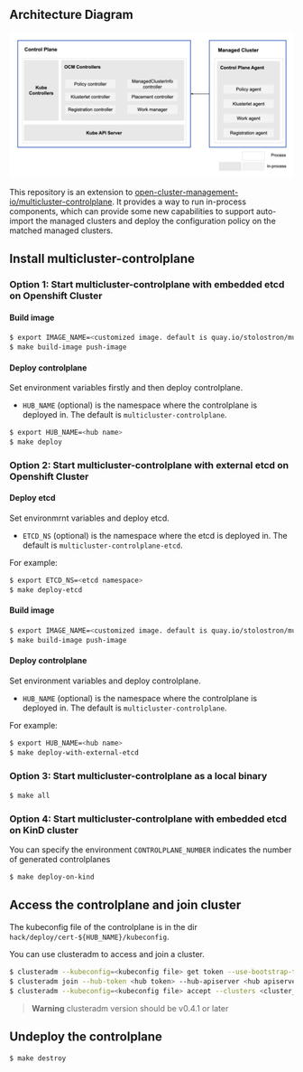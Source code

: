 ## Architecture Diagram
![ArchitectureDiagram](doc/architecture/arch.png)

This repository is an extension to [open-cluster-management-io/multicluster-controlplane](https://github.com/open-cluster-management-io/multicluster-controlplane). It provides a way to run in-process components, which can provide some new capabilities to support auto-import the managed clusters and deploy the configuration policy on the matched managed clusters.

## Install multicluster-controlplane

### Option 1: Start multicluster-controlplane with embedded etcd on Openshift Cluster
#### Build image

```bash
$ export IMAGE_NAME=<customized image. default is quay.io/stolostron/multicluster-controlplane:latest>
$ make build-image push-image
```

#### Deploy controlplane 
Set environment variables firstly and then deploy controlplane.
* `HUB_NAME` (optional) is the namespace where the controlplane is deployed in. The default is `multicluster-controlplane`.
```bash
$ export HUB_NAME=<hub name>
$ make deploy
```

### Option 2: Start multicluster-controlplane with external etcd on Openshift Cluster 

#### Deploy etcd
Set environmrnt variables and deploy etcd.
* `ETCD_NS` (optional) is the namespace where the etcd is deployed in. The default is `multicluster-controlplane-etcd`.

For example:
```bash
$ export ETCD_NS=<etcd namespace>
$ make deploy-etcd
```

#### Build image
```bash
$ export IMAGE_NAME=<customized image. default is quay.io/stolostron/multicluster-controlplane:latest>
$ make build-image push-image
```

#### Deploy controlplane
Set environment variables and deploy controlplane.
* `HUB_NAME` (optional) is the namespace where the controlplane is deployed in. The default is `multicluster-controlplane`.

For example: 
```bash
$ export HUB_NAME=<hub name>
$ make deploy-with-external-etcd
```

### Option 3: Start multicluster-controlplane as a local binary

```bash
$ make all
```

### Option 4: Start multicluster-controlplane with embedded etcd on KinD cluster
You can specify the environment `CONTROLPLANE_NUMBER` indicates the number of generated controlplanes

```bash
$ make deploy-on-kind
```

## Access the controlplane and join cluster

The kubeconfig file of the controlplane is in the dir `hack/deploy/cert-${HUB_NAME}/kubeconfig`.

You can use clusteradm to access and join a cluster.
```bash
$ clusteradm --kubeconfig=<kubeconfig file> get token --use-bootstrap-token
$ clusteradm join --hub-token <hub token> --hub-apiserver <hub apiserver> --cluster-name <cluster_name>
$ clusteradm --kubeconfig=<kubeconfig file> accept --clusters <cluster_name>
```

> **Warning**
> clusteradm version should be v0.4.1 or later


## Undeploy the controlplane
```bash
$ make destroy
```